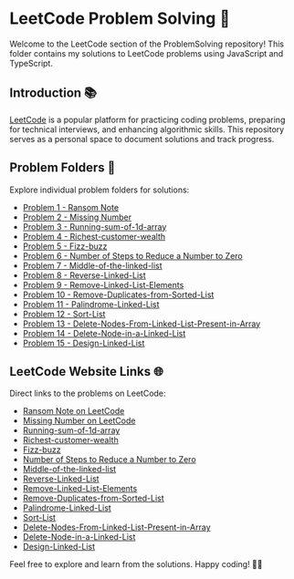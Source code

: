 # LeetCode Problem Solving 🚀

Welcome to the LeetCode section of the ProblemSolving repository! This folder contains my solutions to LeetCode problems using JavaScript and TypeScript.

## Introduction 📚

[LeetCode](https://leetcode.com/) is a popular platform for practicing coding problems, preparing for technical interviews, and enhancing algorithmic skills. This repository serves as a personal space to document solutions and track progress.

## Problem Folders 📁

Explore individual problem folders for solutions:

- [Problem 1 - Ransom Note](1-RansomNote)
- [Problem 2 - Missing Number](2-MissingNumber)
- [Problem 3 - Running-sum-of-1d-array](3-Running-sum-of-1d-array)
- [Problem 4 - Richest-customer-wealth](4-Richest-customer-wealth)
- [Problem 5 - Fizz-buzz](5-Fizz-buzz)
- [Problem 6 - Number of Steps to Reduce a Number to Zero](6-Number-of-steps-to-reduce-a-number-to-zero)
- [Problem 7 - Middle-of-the-linked-list](7-Middle-of-the-linked-list)
- [Problem 8 - Reverse-Linked-List](8-Reverse-Linked-List)
- [Problem 9 - Remove-Linked-List-Elements](9-Remove-Linked-List-Elements)
- [Problem 10 - Remove-Duplicates-from-Sorted-List](10-Remove-Duplicates-from-Sorted-List)
- [Problem 11 - Palindrome-Linked-List](11-Palindrome-Linked-List)
- [Problem 12 - Sort-List](12-Sort-List)
- [Problem 13 - Delete-Nodes-From-Linked-List-Present-in-Array](13-Delete-Nodes-From-Linked-List-Present-in-Array)
- [Problem 14 - Delete-Node-in-a-Linked-List](14-Delete-Node-in-a-Linked-List)
- [Problem 15 - Design-Linked-List](15-Design-Linked-List)

## LeetCode Website Links 🌐

Direct links to the problems on LeetCode:

- [Ransom Note on LeetCode](https://leetcode.com/problems/ransom-note/)
- [Missing Number on LeetCode](https://leetcode.com/problems/missing-number/)
- [Running-sum-of-1d-array](https://leetcode.com/problems/running-sum-of-1d-array/)
- [Richest-customer-wealth](https://leetcode.com/problems/richest-customer-wealth/)
- [Fizz-buzz](https://leetcode.com/problems/fizz-buzz/)
- [Number of Steps to Reduce a Number to Zero](https://leetcode.com/problems/number-of-steps-to-reduce-a-number-to-zero/)
- [Middle-of-the-linked-list](https://leetcode.com/problems/middle-of-the-linked-list/)
- [Reverse-Linked-List](https://leetcode.com/problems/reverse-linked-list/)
- [Remove-Linked-List-Elements](https://leetcode.com/problems/remove-linked-list-elements/)
- [Remove-Duplicates-from-Sorted-List](https://leetcode.com/problems/remove-duplicates-from-sorted-list)
- [Palindrome-Linked-List](https://leetcode.com/problems/palindrome-linked-list)
- [Sort-List](https://leetcode.com/problems/sort-list)
- [Delete-Nodes-From-Linked-List-Present-in-Array](https://leetcode.com/problems/delete-nodes-from-linked-list-present-in-array)
- [Delete-Node-in-a-Linked-List](https://leetcode.com/problems/delete-node-in-a-linked-list)
- [Design-Linked-List](https://leetcode.com/problems/design-linked-list)

Feel free to explore and learn from the solutions. Happy coding! 🚴‍♂️
